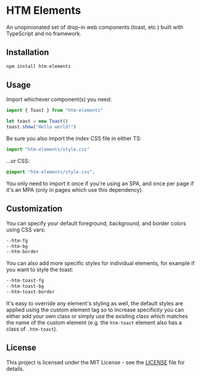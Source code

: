 # HTM Elements

An unopinionated set of drop-in web components (toast, etc.) built with
TypeScript and no framework.

## Installation

```bash
npm install htm-elements
```

## Usage

Import whichever component(s) you need:

```ts
import { Toast } from "htm-elements"

let toast = new Toast()
toast.show("Hello world!")
```

Be sure you also import the index CSS file in either TS:

```ts
import "htm-elements/style.css"
```

...or CSS:

```css
@import "htm-elements/style.css";
```

You only need to import it once if you're using an SPA, and once per page if
it's an MPA (only in pages which use this dependency).

## Customization

You can specify your default foreground, background, and border colors using CSS
vars:

```css
--htm-fg
--htm-bg
--htm-border
```

You can also add more specific styles for individual elements, for example if
you want to style the toast:

```css
--htm-toast-fg
--htm-toast-bg
--htm-toast-border
```

It's easy to override any element's styling as well, the default styles are
applied using the custom element tag so to increase specificity you can either
add your own class or simply use the existing class which matches the name of
the custom element (e.g. the `htm-toast` element also has a class of
`.htm-toast`).

## License

This project is licensed under the MIT License - see the [LICENSE](/LICENSE)
file for details.
